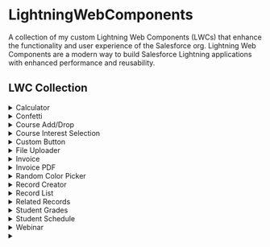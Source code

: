 # LightningWebComponents
A collection of my custom Lightning Web Components (LWCs) that enhance the functionality and user experience of the Salesforce org. Lightning Web Components are a modern way to build Salesforce Lightning applications with enhanced performance and reusability.

## LWC Collection
<details>
  <summary>Calculator</summary>
</details>
<details>
  <summary>Confetti</summary>

  <img src ="./confetti/confetti-basicCannon.gif" width="500" />
  <img src ="./confetti/confetti-randomCannon.gif" width="500" />
  <img src ="./confetti/confetti-fireworks.gif" width="500" />

  Code for static resource confetti.js file:
  ```javascript
!function(t,e){!function(){var o=t.requestAnimationFrame||t.webkitRequestAnimationFrame||t.mozRequestAnimationFrame||t.oRequestAnimationFrame||t.msRequestAnimationFrame||function(e){t.setTimeout(e,1e3/60)},n={particleCount:50,angle:90,spread:45,startVelocity:45,decay:.9,ticks:200,x:.5,y:.5,zIndex:100,colors:["#610B0B","#FFFF00","#FF00BF","#0040FF","#585858","#00FFBF","#FE642E","#FFBF00","#0101DF","#FF8000","#00FF00","#FF0040","#A901DB","#0B0B3B","#FF0000"]};function i(){}function r(t,e,o){return function(t,e){return e?e(t):t}(t&&null!=t[e]?t[e]:n[e],o)}function a(t){return parseInt(t,16)}function l(t){t.width=document.documentElement.clientWidth,t.height=document.documentElement.clientHeight}function c(t){var e=t.getBoundingClientRect();t.width=e.width,t.height=e.height}function s(n,r,a,s,u){var d=r.slice(),f=n.getContext("2d"),h=n.width,m=n.height,b=a?l:c;function g(){h=m=null}var y,v=(y=function(e){o(function i(){h||m||(b(n),h=n.width,m=n.height),f.clearRect(0,0,h,m),(d=d.filter(function(t){return function(t,e){e.x+=Math.cos(e.angle2D)*e.velocity,e.y+=Math.sin(e.angle2D)*e.velocity+3,e.wobble+=.1,e.velocity*=e.decay,e.tiltAngle+=.1,e.tiltSin=Math.sin(e.tiltAngle),e.tiltCos=Math.cos(e.tiltAngle),e.random=Math.random()+5,e.wobbleX=e.x+10*Math.cos(e.wobble),e.wobbleY=e.y+10*Math.sin(e.wobble);var o=e.tick++/e.totalTicks,n=e.x+e.random*e.tiltCos,i=e.y+e.random*e.tiltSin,r=e.wobbleX+e.random*e.tiltCos,a=e.wobbleY+e.random*e.tiltSin;return t.fillStyle="rgba("+e.color.r+", "+e.color.g+", "+e.color.b+", "+(1-o)+")",t.beginPath(),t.moveTo(Math.floor(e.x),Math.floor(e.y)),t.lineTo(Math.floor(e.wobbleX),Math.floor(i)),t.lineTo(Math.floor(r),Math.floor(a)),t.lineTo(Math.floor(n),Math.floor(e.wobbleY)),t.closePath(),t.fill(),e.tick<e.totalTicks}(f,t)})).length?o(i):(s&&t.removeEventListener("resize",g),u(),e())})},e.exports.Promise?new e.exports.Promise(y):(y(i,i),null));return s&&t.addEventListener("resize",g,!1),{addFettis:function(t){return d=d.concat(t),v},canvas:n,promise:v}}function u(t,e){var o,n=!t,i=!!r(e||{},"resize"),u=!1;return function(e){var d=r(e,"particleCount",Math.floor),f=r(e,"angle",Number),h=r(e,"spread",Number),m=r(e,"startVelocity",Number),b=r(e,"decay",Number),g=r(e,"colors"),y=r(e,"ticks",Number),v=r(e,"zIndex",Number),p=function(t){var e=r(t,"origin",Object);return e.x=r(e,"x",Number),e.y=r(e,"y",Number),e}(e),x=d,M=[];n?t=o?o.canvas:function(t){var e=document.createElement("canvas");return l(e),e.style.position="fixed",e.style.top="0px",e.style.left="0px",e.style.pointerEvents="none",e.style.zIndex=t,e}(v):i&&!u&&(c(t),u=!0);for(var w,k,C,A,P,N=t.width*p.x,T=t.height*p.y;x--;)M.push((w={x:N,y:T,angle:f,spread:h,startVelocity:m,color:g[x%g.length],ticks:y,decay:b},k=void 0,C=void 0,A=void 0,P=void 0,A=w.angle*(Math.PI/180),P=w.spread*(Math.PI/180),{x:w.x,y:w.y,wobble:10*Math.random(),velocity:.5*w.startVelocity+Math.random()*w.startVelocity,angle2D:-A+(.5*P-Math.random()*P),tiltAngle:Math.random()*Math.PI,color:(k=w.color,C=String(k).replace(/[^0-9a-f]/gi,""),C.length<6&&(C=C[0]+C[0]+C[1]+C[1]+C[2]+C[2]),{r:a(C.substring(0,2)),g:a(C.substring(2,4)),b:a(C.substring(4,6))}),tick:0,totalTicks:w.ticks,decay:w.decay,random:Math.random()+5,tiltSin:0,tiltCos:0,wobbleX:0,wobbleY:0}));return o?o.addFettis(M):(n&&document.body.appendChild(t),(o=s(t,M,n,n||i,function(){o=null,n&&document.body.removeChild(t)})).promise)}}e.exports=u(),e.exports.create=u,e.exports.Promise=t.Promise||null}(),t.confetti=e.exports}(window,{}); //# sourceMappingURL=/sm/a35a3af602da0416611bbb29c85b9df4d35cd22e54ede0aba8f1fcf410e9b0ae.map
```
</details>
<details>
  <summary>Course Add/Drop</summary>

  ![](https://github.com/MissSherBear/course-registration/blob/main/Screenshots/course-add-drop-gif.gif)
  ![](https://github.com/MissSherBear/course-registration/blob/main/Screenshots/course-available-sections.png)
</details>
<details>
  <summary>Course Interest Selection</summary>

  ![](https://github.com/MissSherBear/course-registration/blob/main/Screenshots/course-registration.png)
  ![]()
</details>
<details>
  <summary>Custom Button</summary>
  
  #### [custom-button](https://github.com/MissSherBear/custom-button)
  ![](https://github.com/MissSherBear/custom-button/blob/main/custom-button-config.png) 
  ![](https://github.com/MissSherBear/custom-button/blob/main/custom-button-config2.png)
  ![Custom Button LWC](https://github.com/MissSherBear/custom-button/blob/main/custom-button-lwc.png)
</details>
<details>
  <summary>File Uploader</summary>
</details>
<details>
  <summary>Invoice</summary>
</details>
<details>
  <summary>Invoice PDF</summary>
</details>
<details>
  <summary>Random Color Picker</summary>

  ![](https://github.com/MissSherBear/LightningWebComponents/blob/main/randomColorPicker/random-color-picker.gif)
</details>
<details>
  <summary>Record Creator</summary>
</details>
<details>
  <summary>Record List</summary>
</details>
<details>
  <summary>Related Records</summary>
</details>
<details>
  <summary>Student Grades</summary>
</details>
<details>
  <summary>Student Schedule</summary>
  
  ![Screenshot](https://github.com/MissSherBear/course-registration/blob/main/Screenshots/class-schedule-gif.gif)
</details>
<details>
  <summary>Webinar</summary>
</details>
<details>
  <summary></summary>
</details>

  
